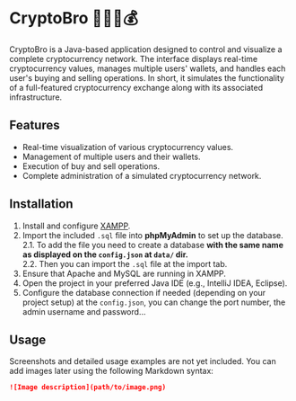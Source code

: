 # CryptoBro 🤑💲💵💰

CryptoBro is a Java-based application designed to control and visualize a complete cryptocurrency network. The interface displays real-time cryptocurrency values, manages multiple users' wallets, and handles each user's buying and selling operations. In short, it simulates the functionality of a full-featured cryptocurrency exchange along with its associated infrastructure.

## Features

- Real-time visualization of various cryptocurrency values.
- Management of multiple users and their wallets.
- Execution of buy and sell operations.
- Complete administration of a simulated cryptocurrency network.

## Installation

1. Install and configure [XAMPP](https://www.apachefriends.org/index.html).
2. Import the included `.sql` file into **phpMyAdmin** to set up the database.  
    2.1. To add the file you need to create a database **with the same name as displayed on the `config.json` at `data/` dir.**  
    2.2. Then you can import the `.sql` file at the import tab.
3. Ensure that Apache and MySQL are running in XAMPP.
4. Open the project in your preferred Java IDE (e.g., IntelliJ IDEA, Eclipse).
5. Configure the database connection if needed (depending on your project setup) at the `config.json`, you can change the port number, the admin username and password...

## Usage

Screenshots and detailed usage examples are not yet included. You can add images later using the following Markdown syntax:

```markdown
![Image description](path/to/image.png)
